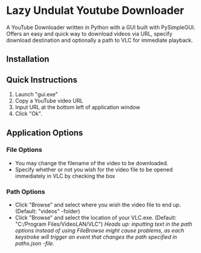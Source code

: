 # Lazy Undulat Youtube Downloader
A YouTube Downloader written in Python with a GUI built with PySimpleGUI. Offers an easy and quick way to download videos via URL, specify download destination and optionally a path to VLC for immediate playback.

## Installation

## Quick Instructions
1. Launch "gui.exe"
2. Copy a YouTube video URL
3. Input URL at the bottom left of application window
4. Click "Ok".

## Application Options

### File Options
- You may change the filename of the video to be downloaded.
- Specify whether or not you wish for the video file to be opened immediately in VLC by checking the box

### Path Options
- Click "Browse" and select where you wish the video file to end up. (Default: "videos" -folder)
- Click "Browse" and select the location of your VLC.exe. (Default: "C:/Program Files/VideoLAN/VLC")
*Heads up: inputting text in the path options instead of using FileBrowse might cause problems, as each keystroke will trigger an event that changes the path specified in paths.json -file.*
